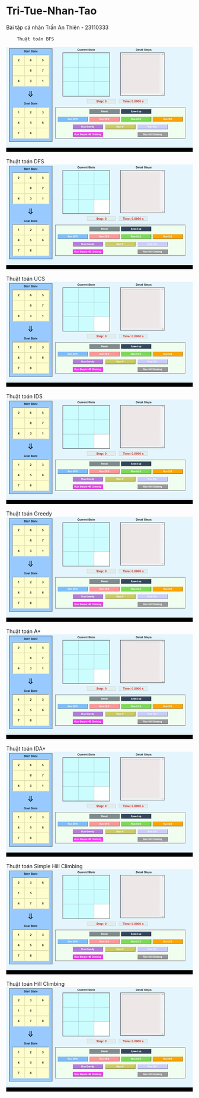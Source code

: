 # Tri-Tue-Nhan-Tao
Bài tập cá nhân
Trần An Thiên - 23110333

        Thuật toán BFS
![BFS](https://github.com/TranAnThien/Tri-Tue-Nhan-Tao/blob/main/BFS.gif)

Thuật toán DFS
![DFS](https://github.com/TranAnThien/Tri-Tue-Nhan-Tao/blob/main/DFS.gif)

Thuật toán UCS
![UCS](https://github.com/TranAnThien/Tri-Tue-Nhan-Tao/blob/main/UCS.gif)

Thuật toán IDS
![IDS](https://github.com/TranAnThien/Tri-Tue-Nhan-Tao/blob/main/IDS.gif)

Thuật toán Greedy
![Greedy](https://github.com/TranAnThien/Tri-Tue-Nhan-Tao/blob/main/Greedy.gif)

Thuật toán A*
![A_Star](https://github.com/TranAnThien/Tri-Tue-Nhan-Tao/blob/main/A_Star.gif)

Thuật toán IDA*
![IDA_Star](https://github.com/TranAnThien/Tri-Tue-Nhan-Tao/blob/main/IDA_Star.gif)

Thuật toán Simple Hill Climbing
![SimpleHillClimbing](https://github.com/TranAnThien/Tri-Tue-Nhan-Tao/blob/main/SimpleHillClimbing.gif)

Thuật toán Hill Climbing
![HillClimbing](https://github.com/TranAnThien/Tri-Tue-Nhan-Tao/blob/main/HillClimbing.gif)
